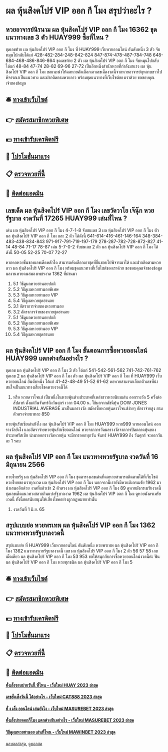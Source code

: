 # ผล หุ้นสิงคโปร์ VIP ออก กี โมง สรุปว่าอะไร ?
## หวยอาจารย์นิรนาม ผล หุ้นสิงคโปร์ VIP ออก กี โมง 16362 ชุดแนวทางเลข 3 ตัว HUAY999 ซื้อที่ไหน ?
ชุดเลขท้าย ผล หุ้นสิงคโปร์ VIP ออก กี โมง ที่ HUAY999 เว็บหวยออนไลน์ อันดับหนึ่ง 3 ตัว จับหมุนไปกลับได้แก่
428-482-284-248-842-824
847-874-478-487-784-748
648-684-468-486-846-864
ชุดเลขท้าย 2 ตัว ผล หุ้นสิงคโปร์ VIP ออก กี โมง จับหมุนไปกลับได้แก่
48-84
47-74
28-82
69-96
27-72
เป็นอีกหนึ่งสำนักหวยที่กำลังมาแรง ผล หุ้นสิงคโปร์ VIP ออก กี โมง ขอแนะนำให้คอหวยคัดเลือกเอาเลขเด็ดงวดนี้จากหวยอาจารย์กุหลาบขาวไปพิจารณาเป็นแนวทาง และฝากติดตามหวยลาว พร้อมชุดแนวทางที่เว็บไซต์ของเราด้วย
ขอขอบคุณเจ้าของข้อมูล


## 🛎 [ทางเข้าเว็บไซต์](https://bit.ly/3BG5bNw)
## 👉 [สมัครสมาชิกหวยพิเศษ](https://bit.ly/3BG5bNw)
## 💵 [ทางเข้ารับเครดิตฟรี](https://bit.ly/3C3mvgS)
## 👑 [โปรโมชั่นมาแรง](https://bit.ly/3C3mvgS)
## 📋 [ตรวจหวยที่นี้](https://bit.ly/3C3mvgS)
## 📱 [ติดต่อแอดมิน](https://bit.ly/3C3mvgS)

## เลขเด็ด ผล หุ้นสิงคโปร์ VIP ออก กี โมง เลขวัดวาโย เจ๊นุ๊ก หวยรัฐบาล งวดวันที่ 17265 HUAY999 เล่นที่ไหน ?
เด่น ผล หุ้นสิงคโปร์ VIP ออก กี โมง 4-7-1-8 จับชนเลข 3 ผล หุ้นสิงคโปร์ VIP ออก กี โมง ตัว ผล หุ้นสิงคโปร์ VIP ออก กี โมง และ 2 ตัว ได้ดังนี้
641-614-416-461-146-164
348-384-483-438-834-843
971-917-791-719-197-179
278-287-782-728-872-827
41-14
48-84
71-17
78-87
เด่น 5-7-0-2 จับชนเลข 2 ตัว ผล หุ้นสิงคโปร์ VIP ออก กี โมง ได้ดังนี้
50-05
52-25
70-07
72-27

หากคอหวยชื่นชอบเลขเด็ดหลักใด สามารถคัดเลือกเอาชุดที่ชื่นชอบไปพิจารณาได้ และฝากติดตามหวยลาว ผล หุ้นสิงคโปร์ VIP ออก กี โมง พร้อมชุดแนวทางที่เว็บไซต์ของเราด้วย
ขอขอบคุณเจ้าของข้อมูล
ผลงานหวยคนสมองเพชรงวด 1362 ที่ผ่านมา
1. 5.1 วิธีดูผลหวยฮานอยปกติ
2. 5.2 วิธีดูผลหวยฮานอยพิเศษ
3. 5.3 วิธีดูผลหวยฮานอย VIP
4. 5.4 วิธีดูผลหวยชุดฮานอย
5. 3.1 อัตราการจ่ายของหวยฮานอย
6. 3.2 อัตราการจ่ายของหวยชุดฮานอย
7. 5.1 วิธีดูผลหวยฮานอยปกติ
8. 5.2 วิธีดูผลหวยฮานอยพิเศษ
9. 5.3 วิธีดูผลหวยฮานอย VIP
10. 5.4 วิธีดูผลหวยชุดฮานอย

## ผล หุ้นสิงคโปร์ VIP ออก กี โมง ขั้นตอนการซื้อหวยออนไลน์ HUAY999 แตกต่างกันอย่างไร ?
ชุดเลข ผล หุ้นสิงคโปร์ VIP ออก กี โมง 3 ตัว ได้แก่
541-542-561-562
741-742-761-762
ชุดเลข 2 ผล หุ้นสิงคโปร์ VIP ออก กี โมง ตัว ผล หุ้นสิงคโปร์ VIP ออก กี โมง ที่ HUAY999 เว็บหวยออนไลน์ อันดับหนึ่ง ได้แก่
41-42-48-49
51-52
61-62
คอหวยสามารถเลือกตัวเลขที่น่าสนใจเป็นแนวทางเสี่ยงโชคหวยงวดนี้ได้
1. หรือ หวยดาวโจนส์ เป็นหนึ่งในหวยหุ้นต่างประเทศที่เหล่าชาวหวยนิยมเล่น ออกรางวัล 5 ครั้งต่อสัปดาห์ ตั้งแต่วันจันทร์ถึงวันศุกร์ เวลา 04.00 น. ใช้ผลจากดัชนีหุ้น DOW JONES INDUSTRIAL AVERAGE มาเป็นผลรางวัล สมัครซื้อหวยหุ้นดาวโจนส์ง่ายๆ อัตราจ่ายสูง สามตัวตรงจ่ายบาทละ 850

หวยหุ้นรัสเซียเล่นยังไง ผล หุ้นสิงคโปร์ VIP ออก กี โมง HUAY999 หวย999 หวยออนไลน์ ออกรางวัลยังไง และอัตราจ่ายหวยหุ้นรัสเซียออนไลน์ หวยจากการวัดผลรางวัลจากการปิดตลาดหุ้นของประเทศรัสเซีย นำมาออกรางวัลหวยหุ้น จะมีการออกทุกวัน จันทร์ HUAY999 ถึง วันศุกร์ จะออกวันละ 1 รอบ

## ผล หุ้นสิงคโปร์ VIP ออก กี โมง แนวทางหวยรัฐบาล งวดวันที่ 16 มิถุนายน 2566
หวยไทยรัฐ ผล หุ้นสิงคโปร์ VIP ออก กี โมง ชุดตารางเลขเด่นที่คอหวยสามารถติดตามได้ที่เว็บไซต์หวยไทยของเราทุกงวด ผล หุ้นสิงคโปร์ VIP ออก กี โมง นอกจากนี้เรายังมีหวยมังกรเมรัย 1962 มานำเสนออีกด้วย งวดที่แล้วเข้า 2 ตัวตรง ผล หุ้นสิงคโปร์ VIP ออก กี โมง 89 ดูหวยมังกรเมรัยงวดนี้ ชุดเลขเด็ดแนวทางสลากกินแบ่งรัฐบาลงวด 1962 ผล หุ้นสิงคโปร์ VIP ออก กี โมง ดูหวยมังดรเมรัยงวดนี้ ทั้งนี้ขอสนับสนุนให้เสี่ยงโชคอย่างถูกกฎหมายเท่านั้น
1. งวดวันที่ 1 มิ.ย. 65

## สรุปแบบย่อ หวยพรเทพ ผล หุ้นสิงคโปร์ VIP ออก กี โมง 1362 แนวทางหวยรัฐบาลงวดนี้
สรุปแบบย่อ ที่ HUAY999 เว็บหวยออนไลน์ อันดับหนึ่ง หวยพรเทพ ผล หุ้นสิงคโปร์ VIP ออก กี โมง 1362 แนวทางหวยรัฐบาลงวดนี้ เลข ผล หุ้นสิงคโปร์ VIP ออก กี โมง 2 ตัว 56 57 58
เลขเม็ดเดียว ผล หุ้นสิงคโปร์ VIP ออก กี โมง 53 953
ขอให้สนุกกับการซื้อหวยออนไลน์งวดนี้ค่ะ
ฟัน ผล หุ้นสิงคโปร์ VIP ออก กี โมง หวยทุกชนิด ผล หุ้นสิงคโปร์ VIP ออก กี โมง 5

## 🛎 [ทางเข้าเว็บไซต์](https://bit.ly/3BG5bNw)
## 👉 [สมัครสมาชิกหวยพิเศษ](https://bit.ly/3BG5bNw)
## 💵 [ทางเข้ารับเครดิตฟรี](https://bit.ly/3C3mvgS)
## 👑 [โปรโมชั่นมาแรง](https://bit.ly/3C3mvgS)
## 📋 [ตรวจหวยที่นี้](https://bit.ly/3C3mvgS)
## 📱 [ติดต่อแอดมิน](https://bit.ly/3C3mvgS)

#### [ฮั่งเส็งรอบบ่ายวันนี้ ที่ไหน - เว็บใหม่ HUAY 2023 ล่าสุด](https://atom.io/themes/ฮั่งเส็งรอบบ่ายวันนี้%20ที่ไหน%20-%20เว็บใหม่%20huay%202023%20ล่าสุด)
#### [เลขฮั่งเส็งวันนี้ ได้อย่างไร - เว็บใหม่ CAT888 2023 ล่าสุด](https://atom.io/themes/เลขฮั่งเส็งวันนี้%20ได้อย่างไร%20-%20เว็บใหม่%20cat888%202023%20ล่าสุด)
#### [ฮั่ ง เส็ง ออนไลน์ เล่นยังไง - เว็บใหม่ MASUREBET 2023 ล่าสุด](https://atom.io/themes/ฮั่%20ง%20เส็ง%20ออนไลน์%20เล่นยังไง%20-%20เว็บใหม่%20masurebet%202023%20ล่าสุด)
#### [ฮั่งเส็งบ่ายออกกี่โมง แตกต่างกันอย่างไร - เว็บใหม่ MASUREBET 2023 ล่าสุด](https://atom.io/themes/ฮั่งเส็งบ่ายออกกี่โมง%20แตกต่างกันอย่างไร%20-%20เว็บใหม่%20masurebet%202023%20ล่าสุด)
#### [วิธีดูผลหวยฮานอย เล่นที่ไหน - เว็บใหม่ MAWINBET 2023 ล่าสุด](https://atom.io/themes/วิธีดูผลหวยฮานอย%20เล่นที่ไหน%20-%20เว็บใหม่%20mawinbet%202023%20ล่าสุด)

[ผลบอลล่าสุด](https://siamsport.tv "ผลบอลล่าสุด"), [ดูบอลสด](https://siamsport.tv/ดูบอลสด "ดูบอลสด")